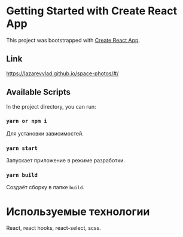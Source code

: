 # Getting Started with Create React App

This project was bootstrapped with [Create React App](https://github.com/facebook/create-react-app).

## Link

https://lazarevvlad.github.io/space-photos/#/

## Available Scripts

In the project directory, you can run:

### `yarn or npm i`

Для установки зависимостей.

### `yarn start`

Запускает приложение в режиме разработки.

### `yarn build`

Создаёт сборку в папке `build`.

# Используемые технологии

React, react hooks, react-select, scss.